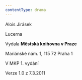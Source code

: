 ```yaml
---
contentType: drama
---
```


<section>

Alois Jirásek  

Lucerna

</section>

<section>

Vydala **Městská knihovna v Praze**

Mariánské nám. 1, 115 72 Praha 1

</section>

<section>

V MKP 1. vydání

Verze 1.0 z 7.3.2011

</section>
